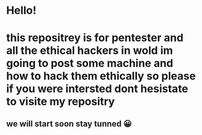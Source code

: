 # Hello!
<h1>
  this repositrey is for pentester and all the ethical hackers in wold
  im going to post some machine and how to hack them ethically
  so please if you were intersted dont hesistate to visite my repositry
</h1>
<h2>
  we will start soon stay tunned 😀️
</h2>





<picture>
  
</picture>
